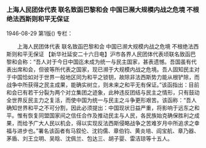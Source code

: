 ### 上海人民团体代表  联名致函巴黎和会  中国已濒大规模内战之危境  不根绝法西斯则和平无保证

1946-08-29
第1版()
专栏：

　　上海人民团体代表
    联名致函巴黎和会
    中国已濒大规模内战之危境
    不根绝法西斯则和平无保证
    【新华社延安二十六日电】沪市各界人民团体代表顷联名致函巴黎和会称：“吾人对于今日中国迄未成为统一与民主国家，甚表遗憾。吾国虽有代表出席和会，但彼等所代表之国家，现已濒于大规模内战之危境。吾人固知民主对于中国恰如对于世界一般地区同为和平之锁钥，故除非法西斯势力能从根铲除，而战争中所获得之民主成果，能确实树立，则未来之和平无有保证。”该函指出：目前和会已有若干分裂为两个对立集团之迹象，此种违反团结与民主之情形，只有鼓动全世界反民主力之复活，而使中国为统一与民主之斗争更形艰苦。该函称：“吾人确知世界和平之不可分割，因此必须提出：中国现状日益严重，将影响于远东之和平。惟有恢复同盟国家间之信任合作及推动民主与人民，各民族始克确保胜利之成果，而给予广大人民以机会，得以实现反法西斯侵略战争之苦难岁月中所追求之幸福与进步也。”署名该函者有马叙伦、沈钧儒、章伯钧、黄炎培、阎宝航、章乃器、茅盾、刘王立明、吴晗、沈佩兰、包达三、胡子婴、雷洁琼等十五人。
